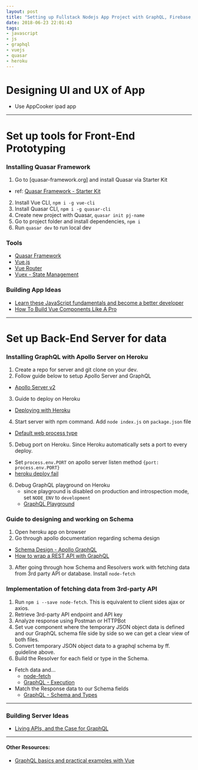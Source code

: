 ```yaml
---
layout: post
title: "Setting up Fullstack Nodejs App Project with GraphQL, Firebase, and Quasar Framework"
date: 2018-06-23 22:01:43
tags:
- javascript
- js
- graphql
- vuejs
- quasar
- heroku
---
```


# Designing UI and UX of App

- Use AppCooker ipad app

-----

# Set up tools for Front-End Prototyping

### Installing Quasar Framework

1. Go to [quasar-framework.org] and install Quasar via Starter Kit
  - ref: [Quasar Framework - Starter Kit](https://quasar-framework.org/guide/index.html#Starter-Kit-Recommended)
2. Install Vue CLI, `npm i -g vue-cli`
3. Install Quasar CLI, `npm i -g quasar-cli`
4. Create new project with Quasar, `quasar init pj-name`
5. Go to project folder and install dependencies, `npm i`
6. Run `quasar dev` to run local dev

### Tools

- [Quasar Framework](https://quasar-framework.org)
- [Vue.js](https://vuejs.org/)
- [Vue Router](https://router.vuejs.org/)
- [Vuex - State Management](https://vuex.vuejs.org/)

### Building App Ideas

- [Learn these JavaScript fundamentals and become a better developer](https://medium.freecodecamp.org/learn-these-javascript-fundamentals-and-become-a-better-developer-2a031a0dc9cf)
- [How To Build Vue Components Like A Pro](https://blog.bitsrc.io/how-to-build-vue-components-like-a-pro-fd89fd4d524d)

-----

# Set up Back-End Server for data

### Installing GraphQL with Apollo Server on Heroku

1. Create a repo for server and git clone on your dev.
2. Follow guide below to setup Apollo Server and GraphQL
  - [Apollo Server v2](https://www.apollographql.com/docs/apollo-server/v2/getting-started.html)
3. Guide to deploy on Heroku
  - [Deploying with Heroku](https://www.apollographql.com/docs/apollo-server/v2/deployment/heroku.html)
4. Start server with npm command. Add `node index.js` on `package.json` file
  - [Default web process type](https://devcenter.heroku.com/articles/nodejs-support#default-web-process-type)
5. Debug port on Heroku. Since Heroku automatically sets a port to every deploy.
  - Set `process.env.PORT` on apollo server listen method `{port: process.env.PORT}`
  - [heroku deploy fail](https://stackoverflow.com/questions/14322989/first-heroku-deploy-failed-error-code-h10)
6. Debug GraphQL playground on Heroku
   - since playground is disabled on production and introspection mode, set `NODE_ENV` to `development`
   - [GraphQL Playground](https://www.apollographql.com/docs/apollo-server/v2/features/playground.html)

### Guide to designing and working on Schema

1. Open heroku app on browser
2. Go through apollo documentation regarding schema design
  - [Schema Design - Apollo GraphQL](https://www.apollographql.com/docs/guides/schema-design.html)
  - [How to wrap a REST API with GraphQL](https://www.prisma.io/blog/how-to-wrap-a-rest-api-with-graphql-8bf3fb17547d/)
3. After going through how Schema and Resolvers work with fetching data from 3rd party API or database. Install `node-fetch`

### Implementation of fetching data from 3rd-party API

1. Run `npm i --save node-fetch`. This is equivalent to client sides ajax or axios.
2. Retrieve 3rd-party API endpoint and API key
3. Analyze response using Postman or HTTPBot
4. Set vue component where the temporary JSON object data is defined and our GraphQL schema file side by side so we can get a clear view of both files.
5. Convert temporary JSON object data to a graphql schema by ff. guideline above.
6. Build the Resolver for each field or type in the Schema.
  - Fetch data and...
    - [node-fetch](https://github.com/bitinn/node-fetch)
    - [GraphQL - Execution](graphql.github.io/learn/execution)
  - Match the Response data to our Schema fields
    - [GraphQL - Schema and Types](graphql.github.io/learn/schema)
  

-----

### Building Server Ideas

- [Living APIs, and the Case for GraphQL](https://brandur.org/graphql)

-----

#### Other Resources:

- [GraphQL basics and practical examples with Vue](https://medium.com/@lachlanmiller_52885/graphql-basics-and-practical-examples-with-vue-6b649b9685e0)
